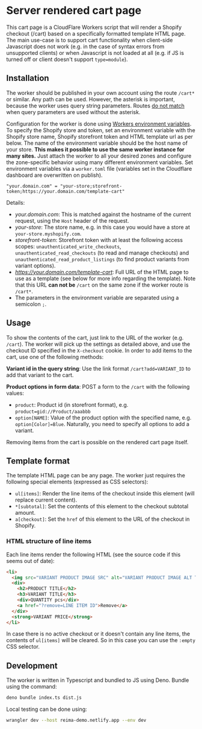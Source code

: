 # Server rendered cart page

This cart page is a CloudFlare Workers script that will render a Shopify checkout (/cart) based on a specifically formatted template HTML page. The main use-case is to support cart functionality when client-side Javascript does not work (e.g. in the case of syntax errors from unsupported clients) or when Javascript is not loaded at all (e.g. if JS is turned off or client doesn't support `type=module`).

## Installation

The worker should be published in your own account using the route `/cart*` or similar. Any path can be used. However, the asterisk is important, because the worker uses query string parameters. Routes [do not match](https://developers.cloudflare.com/workers/platform/routes#matching-behavior) when query parameters are used without the asterisk.

Configuration for the worker is done using [Workers environment variables](https://developers.cloudflare.com/workers/platform/environments#environment-variables). To specify the Shopify store and token, set an environment variable with the Shopify store name, Shopify storefront token and HTML template url as per below. The name of the environment variable should be the host name of your store. **This makes it possible to use the same worker instance for many sites.** Just attach the worker to all your desired zones and configure the zone-specific behavior using many different environment variables. Set environment variables via a `worker.toml` file (variables set in the Cloudflare dashboard are overwritten on publish).

```
"your.domain.com" = "your-store;storefront-token;https://your.domain.com/template-cart"
```

Details:

- *your.domain.com*: This is matched against the hostname of the current request, using the `Host` header of the request.
- *your-store*: The store name, e.g. in this case you would have a store at `your-store.myshopify.com`.
- *storefront-token*: Storefront token with at least the following access scopes: `unauthenticated_write_checkouts`, `unauthenticated_read_checkouts` (to read and manage checkouts) and `unauthenticated_read_product_listings` (to find product variants from variant options).
- *https://your.domain.com/template-cart*: Full URL of the HTML page to use as a template (see below for more info regarding the template). Note that this URL **can not be** `/cart` on the same zone if the worker route is `/cart*`.
- The parameters in the environment variable are separated using a semicolon `;`.

## Usage

To show the contents of the cart, just link to the URL of the worker (e.g. `/cart`). The worker will pick up the settings as detailed above, and use the checkout ID specified in the `X-checkout` cookie. In order to add items to the cart, use one of the following methods:

**Variant id in the query string**: Use the link format `/cart?add=VARIANT_ID` to add that variant to the cart.

**Product options in form data**: POST a form to the `/cart` with the following values:

- `product`: Product id (in storefront format), e.g. `product=gid://Product/aaabbb`
- `option[NAME]`: Value of the product option with the specified name, e.g. `option[Color]=Blue`. Naturally, you need to specify all options to add a variant.

Removing items from the cart is possible on the rendered cart page itself.

## Template format

The template HTML page can be any page. The worker just requires the following special elements (expressed as CSS selectors):

- `ul[items]`: Render the line items of the checkout inside this element (will replace current content).
- `*[subtotal]`: Set the contents of this element to the checkout subtotal amount.
- `a[checkout]`: Set the `href` of this element to the URL of the checkout in Shopify.

### HTML structure of line items

Each line items render the following HTML (see the source code if this seems out of date):

```html
<li>
  <img src="VARIANT PRODUCT IMAGE SRC" alt="VARIANT PRODUCT IMAGE ALT TEXT">
  <div>
    <h2>PRODUCT TITLE</h2>
    <h3>VARIANT TITLE</h3>
    <div>QUANTITY pcs</div>
    <a href="?remove=LINE ITEM ID">Remove</a>
  </div>
  <strong>VARIANT PRICE</strong>
</li>
```

In case there is no active checkout or it doesn't contain any line items, the contents of `ul[items]` will be cleared. So in this case you can use the `:empty` CSS selector.

## Development

The worker is written in Typescript and bundled to JS using Deno. Bundle using the command:

```sh
deno bundle index.ts dist.js
```

Local testing can be done using:

```sh
wrangler dev --host reima-demo.netlify.app --env dev
```